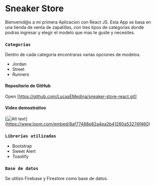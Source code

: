 # Sneaker Store

Bienvenid@s a mi primera Aplicacion con React JS.
Esta App se basa en una tienda de venta de zapatillas, con tres tipos de categorías donde podras
ingresar y elegir el modelo que mas te guste y necesites.

### `Categorias`

Dentro de cada categoría encontraras varias opciones de modelos.
- Jordan
- Street
- Runners

#### Repositorio de GitHub

Open [https://github.com/LucasEMedina/sneaker-store-react.git]

#### Video demostrativo

[![Alt text](https://www.loom.com/embed/8af77488e82a4ea2b41260a53274f460.jpg)]
(https://www.loom.com/embed/8af77488e82a4ea2b41260a53274f460)

### `Librerias utilizadas`

- Bootstrap
- Sweet Alert
- Toastify

### `Base de datos`

Se utilizo Firebase y Firestore como base de datos.



